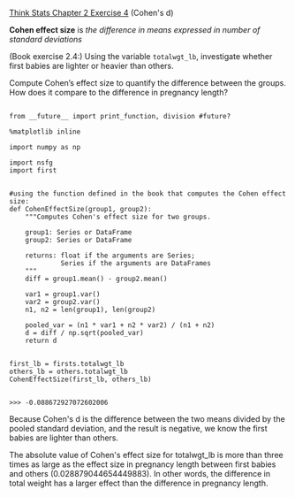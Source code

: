 [Think Stats Chapter 2 Exercise 4](http://greenteapress.com/thinkstats2/html/thinkstats2003.html#toc24) (Cohen's d)

**Cohen effect size** is *the difference in means expressed in number of standard deviations*

(Book exercise 2.4:) Using the variable `totalwgt_lb`, investigate whether first babies are lighter or heavier than others. 

Compute Cohen’s effect size to quantify the difference between the groups.  How does it compare to the difference in pregnancy length?

```

from __future__ import print_function, division #future?

%matplotlib inline

import numpy as np

import nsfg
import first


#using the function defined in the book that computes the Cohen effect size:
def CohenEffectSize(group1, group2):
    """Computes Cohen's effect size for two groups.
    
    group1: Series or DataFrame
    group2: Series or DataFrame
    
    returns: float if the arguments are Series;
             Series if the arguments are DataFrames
    """
    diff = group1.mean() - group2.mean()

    var1 = group1.var()
    var2 = group2.var()
    n1, n2 = len(group1), len(group2)

    pooled_var = (n1 * var1 + n2 * var2) / (n1 + n2)
    d = diff / np.sqrt(pooled_var)
    return d
    

first_lb = firsts.totalwgt_lb
others_lb = others.totalwgt_lb
CohenEffectSize(first_lb, others_lb)


>>> -0.088672927072602006
```
Because Cohen's d is the difference between the two means divided by the pooled standard deviation, and the result is negative, we know the first babies are lighter than others.

The absolute value of Cohen's effect size for totalwgt_lb is more than three times as large as the effect size in pregnancy length between first babies and others (0.028879044654449883). In other words, the difference in total weight has a larger effect than the difference in pregnancy length.
